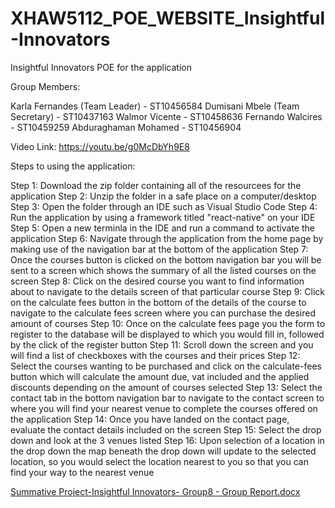 # XHAW5112_POE_WEBSITE_Insightful-Innovators
Insightful Innovators POE for the application 

Group Members: 

Karla Fernandes (Team Leader) - ST10456584 
Dumisani Mbele (Team Secretary) - ST10437163 
Walmor Vicente - ST10458636 
Fernando Walcires - ST10459259 
Abduraghaman Mohamed - ST10456904

Video Link: https://youtu.be/g0McDbYh9E8

Steps to using the application:

Step 1: Download the zip folder containing all of the resourcees for the application
Step 2: Unzip the folder in a safe place on a computer/desktop
Step 3: Open the folder through an IDE such as Visual Studio Code
Step 4: Run the application by using a framework titled "react-native" on your IDE
Step 5: Open a new terminla in the IDE and run a command to activate the application
Step 6: Navigate through the application from the home page by making use of the navigation bar at the bottom of the application
Step 7: Once the courses button is clicked on the bottom navigation bar you will be sent to a screen which shows the summary of all the listed courses on the screen
Step 8: Click on the desired course you want to find information about to navigate to the details screen of that particular course
Step 9: Click on the calculate fees button in the bottom of the details of the course to navigate to the calculate fees screen where you can purchase the desired amount of courses
Step 10: Once on the calculate fees page you the form to register to the database will be displayed to which you would fill in, followed by the click of the register button
Step 11: Scroll down the screen and you will find a list of checkboxes with the courses and their prices 
Step 12: Select the courses wanting to be purchased and click on the calculate-fees button which will calculate the amount due, vat included and the applied discounts depending on the amount of courses selected
Step 13: Select the contact tab in the bottom navigation bar to navigate to the contact screen to where you will find your nearest venue to complete the courses offered on the application
Step 14: Once you have landed on the contact page, evaluate the contact details included on the screen
Step 15: Select the drop down and look at the 3 venues listed
Step 16: Upon selection of a location in the drop down the map beneath the drop down will update to the selected location, so you would select the location nearest to you so that you can find your way to the nearest venue

[Summative Project-Insightful Innovators- Group8 - Group Report.docx](https://github.com/user-attachments/files/17780755/Summative.Project-Insightful.Innovators-.Group8.-.Group.Report.docx)

